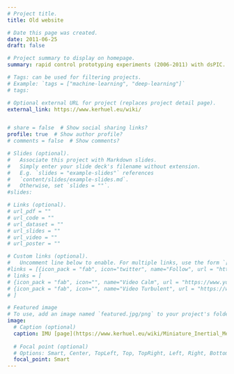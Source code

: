 ```yaml
---
# Project title.
title: Old website

# Date this page was created.
date: 2011-06-25
draft: false

# Project summary to display on homepage.
summary: rapid control prototyping experiments (2006-2011) with dsPIC. Former blockset, website and forum.

# Tags: can be used for filtering projects.
# Example: `tags = ["machine-learning", "deep-learning"]`
# tags:

# Optional external URL for project (replaces project detail page).
external_link: https://www.kerhuel.eu/wiki/


# share = false  # Show social sharing links?
profile: true  # Show author profile?
# comments = false  # Show comments?

# Slides (optional).
#   Associate this project with Markdown slides.
#   Simply enter your slide deck's filename without extension.
#   E.g. `slides = "example-slides"` references 
#   `content/slides/example-slides.md`.
#   Otherwise, set `slides = ""`.
#slides:

# Links (optional).
# url_pdf = ""
# url_code = ""
# url_dataset = ""
# url_slides = ""
# url_video = ""
# url_poster = ""

# Custom links (optional).
#   Uncomment line below to enable. For multiple links, use the form `[{...}, {...}, {...}]`.
#links = [{icon_pack = "fab", icon="twitter", name="Follow", url = "https://twitter.com/georgecushen"}]
# links = [
# {icon_pack = "fab", icon="", name="Video Calm", url = "https://www.youtube.com/playlist?list=PLaljXZFYAWTM5xUd5nM3107M2cDsQRFC0"},
# {icon_pack = "fab", icon="", name="Video Turbulent", url = "https://www.youtube.com/playlist?list=PLaljXZFYAWTPAKykfQDyIEClrdDMl0NDy"}
# ]

# Featured image
# To use, add an image named `featured.jpg/png` to your project's folder. 
image:
  # Caption (optional)
  caption: IMU [page](https://www.kerhuel.eu/wiki/Miniature_Inertial_Measurement_Unit_-_IMU)
  
  # Focal point (optional)
  # Options: Smart, Center, TopLeft, Top, TopRight, Left, Right, BottomLeft, Bottom, BottomRight
  focal_point: Smart
---
```


<!-- Enable Photo Swipe + gallery features -->
<!-- {{< load-photoswipe >}} -->
